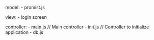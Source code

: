 
model:
	- promist.js

view:
	- login screen

controller:
	- main.js // Main controller
	- init.js // Controller to initialize application
	- db.js